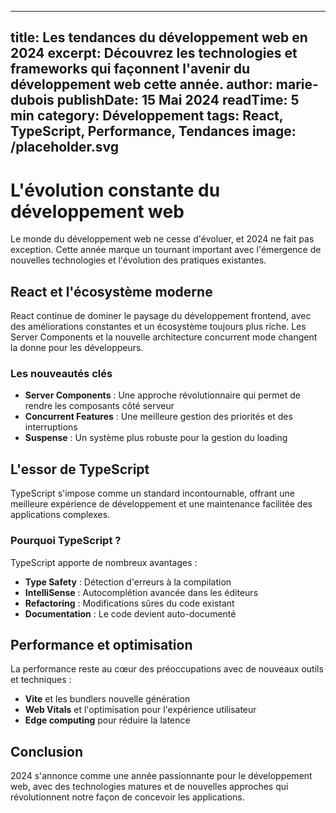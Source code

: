 
---
title: Les tendances du développement web en 2024
excerpt: Découvrez les technologies et frameworks qui façonnent l'avenir du développement web cette année.
author: marie-dubois
publishDate: 15 Mai 2024
readTime: 5 min
category: Développement
tags: React, TypeScript, Performance, Tendances
image: /placeholder.svg
---

# L'évolution constante du développement web

Le monde du développement web ne cesse d'évoluer, et 2024 ne fait pas exception. Cette année marque un tournant important avec l'émergence de nouvelles technologies et l'évolution des pratiques existantes.

## React et l'écosystème moderne

React continue de dominer le paysage du développement frontend, avec des améliorations constantes et un écosystème toujours plus riche. Les Server Components et la nouvelle architecture concurrent mode changent la donne pour les développeurs.

### Les nouveautés clés

* **Server Components** : Une approche révolutionnaire qui permet de rendre les composants côté serveur
* **Concurrent Features** : Une meilleure gestion des priorités et des interruptions
* **Suspense** : Un système plus robuste pour la gestion du loading

## L'essor de TypeScript

TypeScript s'impose comme un standard incontournable, offrant une meilleure expérience de développement et une maintenance facilitée des applications complexes.

### Pourquoi TypeScript ?

TypeScript apporte de nombreux avantages :

* **Type Safety** : Détection d'erreurs à la compilation
* **IntelliSense** : Autocomplétion avancée dans les éditeurs
* **Refactoring** : Modifications sûres du code existant
* **Documentation** : Le code devient auto-documenté

## Performance et optimisation

La performance reste au cœur des préoccupations avec de nouveaux outils et techniques :

* **Vite** et les bundlers nouvelle génération
* **Web Vitals** et l'optimisation pour l'expérience utilisateur
* **Edge computing** pour réduire la latence

## Conclusion

2024 s'annonce comme une année passionnante pour le développement web, avec des technologies matures et de nouvelles approches qui révolutionnent notre façon de concevoir les applications.
